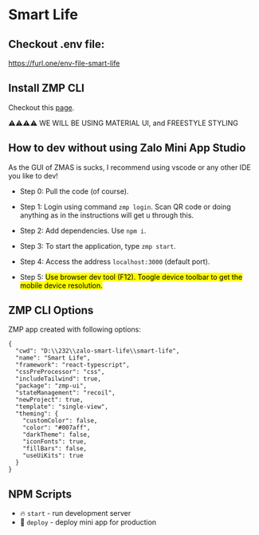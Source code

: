 # Smart Life

## Checkout .env file: 
https://furl.one/env-file-smart-life

## Install ZMP CLI
Checkout this [page](https://mini.zalo.me/devtools/cli/intro/).

⚠️⚠️⚠️⚠️ WE WILL BE USING MATERIAL UI, and FREESTYLE STYLING
## How to dev without using Zalo Mini App Studio 
As the GUI of ZMAS is sucks, I recommend using vscode or any other IDE you like to dev! 
* Step 0: Pull the code (of course).

* Step 1: Login using command ```zmp login```. Scan QR code or doing anything as in the instructions will get u through this. 

* Step 2: Add dependencies. Use ```npm i```.
* Step 3: To start the application, type ```zmp start```. 
* Step 4: Access the address ```localhost:3000``` (default port). 
* Step 5: <Mark>Use browser dev tool (F12). Toogle device toolbar to get the mobile device resolution.</Mark>

## ZMP CLI Options

ZMP app created with following options:

```
{
  "cwd": "D:\\232\\zalo-smart-life\\smart-life",
  "name": "Smart Life",
  "framework": "react-typescript",
  "cssPreProcessor": "css",
  "includeTailwind": true,
  "package": "zmp-ui",
  "stateManagement": "recoil",
  "newProject": true,
  "template": "single-view",
  "theming": {
    "customColor": false,
    "color": "#007aff",
    "darkTheme": false,
    "iconFonts": true,
    "fillBars": false,
    "useUiKits": true
  }
}
```

## NPM Scripts

* 🔥 `start` - run development server
* 🙏 `deploy` - deploy mini app for production